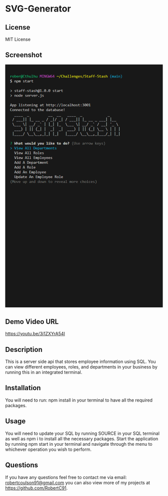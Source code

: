 # SVG-Generator

## License

MIT License

## Screenshot

![Alt text](<assets/Staff Stash.png>)

## Demo Video URL

https://youtu.be/3i1ZXYrA54I

## Description

This is a server side api that stores employee information using SQL. You can view different employees, roles, and departments in your business by running this in an integrated terminal.

## Installation

You will need to run: npm install in your terminal to have all the required packages.

## Usage

You will need to update your SQL by running SOURCE in your SQL terminal as well as npm i to install all the necessary packages. Start the application by running npm start in your terminal and navigate through the menu to whichever operation you wish to perform.

## Questions

If you have any questions feel free to contact me via email: robertcoulson91@gmail.com you can also view more of my projects at https://github.com/RobertC91.